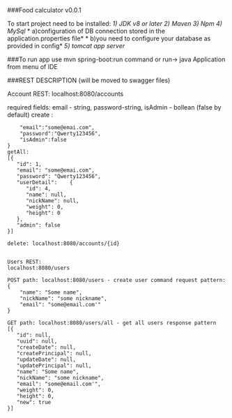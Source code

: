 ###Food calculator v0.0.1

To start project need to be installed:
*1) JDK v8 or later*
*2) Maven*
*3) Npm*
*4) MySql* 
	*    a)configuration of DB connection stored in the application.properties file*
	*    b)you need to configure your database as provided in config*
*5) tomcat app server*

###To run app use mvn spring-boot:run command or run-> java Application from menu of IDE


###REST DESCRIPTION (will be moved to swagger files)

Account REST:
localhost:8080/accounts

required fields: email - string, password-string, isAdmin - bollean (false by default)
create :
```{
    "email":"some@emai.com",
    "password":"Qwerty123456",
    "isAdmin":false
}
getAll:
[{
   "id": 1,
   "email": "some@emai.com",
   "password": "Qwerty123456",
   "userDetail":    {
      "id": 4,
      "name": null,
      "nickName": null,
      "weight": 0,
      "height": 0
   },
   "admin": false
}]

delete: localhost:8080/accounts/{id}


Users REST:
localhost:8080/users

POST path: localhost:8080/users - create user command request pattern:
{
	"name": "Some name",
	"nickName": "some nickname",
	"email": "some@email.com'"
} 

GET path: localhost:8080/users/all - get all users response pattern
[{
   "id": null,
   "uuid": null,
   "createDate": null,
   "createPrincipal": null,
   "updateDate": null,
   "updatePrincipal": null,
   "name": "Some name",
   "nickName": "some nickname",
   "email": "some@email.com'",
   "weight": 0,
   "height": 0,
   "new": true
}]

```


